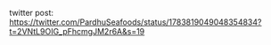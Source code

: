 twitter post: https://twitter.com/PardhuSeafoods/status/1783819049048354834?t=2VNtL9OIG_pFhcmgJM2r6A&s=19
